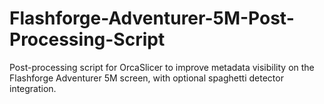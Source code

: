 # Flashforge-Adventurer-5M-Post-Processing-Script
Post-processing script for OrcaSlicer to improve metadata visibility on the Flashforge Adventurer 5M screen, with optional spaghetti detector integration.

